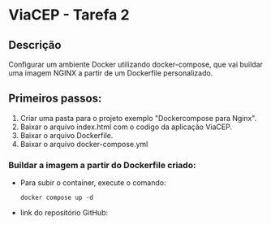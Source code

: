 # ViaCEP - Tarefa 2

## Descrição

Configurar um ambiente Docker utilizando docker-compose, que vai buildar uma imagem NGINX a partir de um Dockerfile personalizado.

## Primeiros passos:

1. Criar uma pasta para o projeto exemplo "Dockercompose para Nginx".
2. Baixar o arquivo index.html com o codigo da aplicação ViaCEP.
3. Baixar o arquivo Dockerfile.
4. Baixar o arquivo docker-compose.yml

### Buildar a imagem a partir do Dockerfile criado:

- Para subir o container, execute o comando:
    ```
    docker compose up -d
    ```

-  link do repositório GitHub: